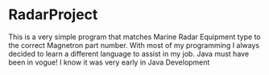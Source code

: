 # RadarProject
This is a very simple program that matches Marine Radar Equipment type to the correct Magnetron part number.  With most of my programming I always decided to learn a different language to assist in my job.  Java must have been in vogue!  I know it was very early in Java Development
